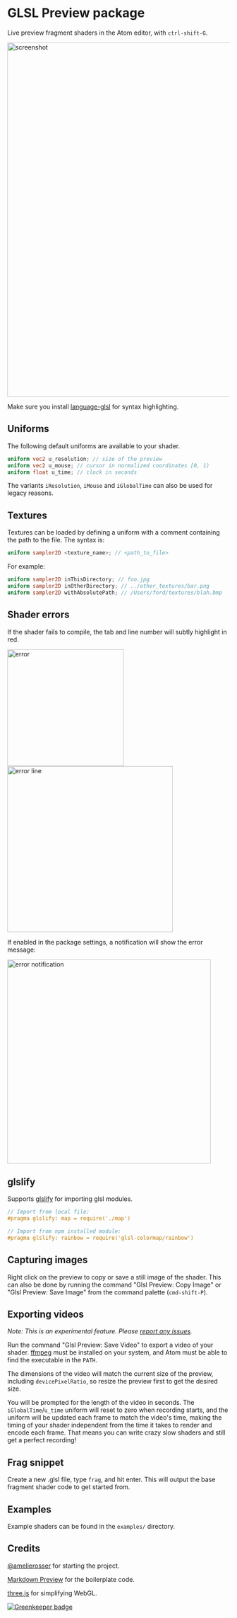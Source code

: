 # GLSL Preview package

Live preview fragment shaders in the Atom editor, with `ctrl-shift-G`.

<img width="800" alt="screenshot" src="https://cdn.rawgit.com/fordhurley/atom-glsl-preview/master/assets/screenshot.jpg">

Make sure you install [language-glsl](https://atom.io/packages/language-glsl)
for syntax highlighting.


## Uniforms

The following default uniforms are available to your shader.

```glsl
uniform vec2 u_resolution; // size of the preview
uniform vec2 u_mouse; // cursor in normalized coordinates [0, 1)
uniform float u_time; // clock in seconds
```

The variants `iResolution`, `iMouse` and `iGlobalTime` can also be used for
legacy reasons.


## Textures

Textures can be loaded by defining a uniform with a comment containing the path
to the file. The syntax is:

```glsl
uniform sampler2D <texture_name>; // <path_to_file>
```

For example:

```glsl
uniform sampler2D inThisDirectory; // foo.jpg
uniform sampler2D inOtherDirectory; // ../other_textures/bar.png
uniform sampler2D withAbsolutePath; // /Users/ford/textures/blah.bmp
```


## Shader errors

If the shader fails to compile, the tab and line number will subtly highlight in
red.

<img width="264" alt="error" src="https://cdn.rawgit.com/fordhurley/atom-glsl-preview/master/assets/error.png">

<img width="375" alt="error line" src="https://cdn.rawgit.com/fordhurley/atom-glsl-preview/master/assets/error-line.png">

If enabled in the package settings, a notification will show the error message:

<img width="461" alt="error notification" src="https://cdn.rawgit.com/fordhurley/atom-glsl-preview/master/assets/error-notification.png">


## glslify

Supports [glslify](https://github.com/glslify/glslify) for importing glsl
modules.

```glsl
// Import from local file:
#pragma glslify: map = require('./map')

// Import from npm installed module:
#pragma glslify: rainbow = require('glsl-colormap/rainbow')
```


## Capturing images

Right click on the preview to copy or save a still image of the shader. This can
also be done by running the command "Glsl Preview: Copy Image" or
"Glsl Preview: Save Image" from the command palette (`cmd-shift-P`).


## Exporting videos

*Note: This is an experimental feature. Please
[report any issues](https://github.com/fordhurley/atom-glsl-preview/issues).*

Run the command "Glsl Preview: Save Video" to export a video of your shader.
[ffmpeg](https://ffmpeg.org/) must be installed on your system, and Atom must be
able to find the executable in the `PATH`.

The dimensions of the video will match the current size of the preview,
including `devicePixelRatio`, so resize the preview first to get the desired
size.

You will be prompted for the length of the video in seconds. The
`iGlobalTime`/`u_time` uniform will reset to zero when recording starts, and the
uniform will be updated each frame to match the video's time, making the timing
of your shader independent from the time it takes to render and encode each
frame. That means you can write crazy slow shaders and still get a perfect
recording!


## Frag snippet

Create a new .glsl file, type `frag`, and hit enter. This will output the base
fragment shader code to get started from.


## Examples

Example shaders can be found in the `examples/` directory.


## Credits

[@amelierosser](https://github.com/amelierosser) for starting the project.

[Markdown Preview](https://github.com/atom/markdown-preview) for the boilerplate
code.

[three.js](http://threejs.org/) for simplifying WebGL.



[![Greenkeeper badge](https://badges.greenkeeper.io/fordhurley/atom-glsl-preview.svg)](https://greenkeeper.io/)
